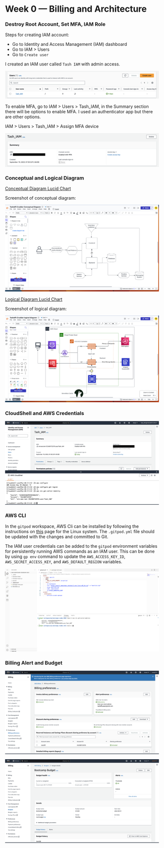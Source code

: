 # Week 0 — Billing and Architecture

### Destroy Root Account, Set MFA, IAM Role

Steps for creating IAM account:
- Go to Identity and Access Management (IAM) dashboard
- Go to IAM > Users
- Go to `Create user`

I created an IAM user called `Tash IAM` with admin access. 

![IAM User](https://github.com/tashaffi/aws-bootcamp-cruddur-2023/blob/main/journal/Assets/Week0/IAM%20user.png)

To enable MFA, go to IAM > Users > Tash_IAM, in the Summary section there will be options to enable MFA.
I used an authenticator app but there are other options. 

IAM > Users > Tash_IAM > Assign MFA device

![IAM MFA](https://github.com/tashaffi/aws-bootcamp-cruddur-2023/blob/main/journal/Assets/Week0/TASH_IAM_MFA.png)
 
### Conceptual and Logical Diagram

[Conceptual Diagram Lucid Chart](https://lucid.app/lucidchart/0b5e96b6-adc4-451f-a5c4-e2219873b7dc/edit?invitationId=inv_2621bb6b-44d1-46ad-a9d2-12e63b0034d1&page=0_0#)

Screenshot of conceptual diagram:

![Conceptual Diagram](https://github.com/tashaffi/aws-bootcamp-cruddur-2023/blob/main/journal/Assets/Week0/Conceptual_Diagram.png)

[Logical Diagram Lucid Chart](https://lucid.app/lucidchart/64aead20-ef1b-473b-9d23-f3fe0867ebf9/edit?beaconFlowId=EFED65FF2B3FFEC5&invitationId=inv_89f06a26-4280-4840-8849-e38ca31c4f07&page=0_0#)

Screenshot of logical diagram:

![Logical Diagram](https://github.com/tashaffi/aws-bootcamp-cruddur-2023/blob/main/journal/Assets/Week0/Logical_Diagram.png)

### CloudShell and AWS Credentials


![AWS CloudShell](https://github.com/tashaffi/aws-bootcamp-cruddur-2023/blob/main/journal/Assets/Week0/CloudShell.png)

### AWS CLI

In the `gitpod` workspace, AWS Cli can be installed by following the instructions on [this](https://docs.aws.amazon.com/cli/latest/userguide/getting-started-install.html) page for the Linux system. The `.gitpod.yml` file should be updated with the changes and committed to Git.

The IAM user credentials can be added to the `gitpod` environment variables for persistently running AWS commands as an IAM user. This can be done by using `gp env` command to update the `AWS_ACCESS_KEY_ID`, `AWS_SECRET_ACCESS_KEY`, and `AWS_DEFAULT_REGION` variables.

![AWS Cli](https://github.com/tashaffi/aws-bootcamp-cruddur-2023/blob/main/journal/Assets/Week0/AWS_Cli.png)

### Billing Alert and Budget


![AWS Billing Alert](https://github.com/tashaffi/aws-bootcamp-cruddur-2023/blob/main/journal/Assets/Week0/AWS_Billing_alert.png)

![AWS Budget](https://github.com/tashaffi/aws-bootcamp-cruddur-2023/blob/main/journal/Assets/Week0/AWS_budget.png)